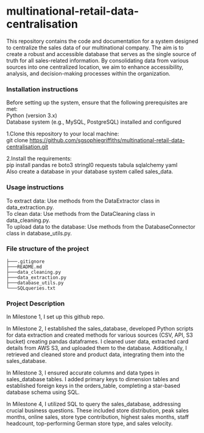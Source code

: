 # multinational-retail-data-centralisation


This repository contains the code and documentation for a system designed to centralize the sales data of our multinational company. The aim is to create a robust and accessible database that serves as the single source of truth for all sales-related information. By consolidating data from various sources into one centralized location, we aim to enhance accessibility, analysis, and decision-making processes within the organization.


### Installation instructions <br />
Before setting up the system, ensure that the following prerequisites are met: <br />
Python (version 3.x) <br />
Database system (e.g., MySQL, PostgreSQL) installed and configured <br />


1.Clone this repository to your local machine: <br />
git clone https://github.com/sgsophiegriffiths/multinational-retail-data-centralisation.git

2.Install the requirements: <br />
pip install pandas re boto3 stringI0 requests tabula sqlalchemy yaml <br />
Also create a database in your database system called sales_data.

### Usage instructions <br />
To extract data: Use methods from the DataExtractor class in data_extraction.py. <br />
To clean data: Use methods from the DataCleaning class in data_cleaning.py. <br />
To upload data to the database: Use methods from the DatabaseConnector class in database_utils.py. <br />


### File structure of the project <br />
```
├───.gitignore
├───README.md
├───data_cleaning.py
├───data_extraction.py
├───database_utils.py
└───SQLqueries.txt
```

### Project Description <br />
In Milestone 1, I set up this github repo. <br />

In Milestone 2, I established the sales_database, developed Python scripts for data extraction and created methods for various sources (CSV, API, S3 bucket) creating pandas dataframes. I cleaned user data, extracted card details from AWS S3, and uploaded them to the database. Additionally, I retrieved and cleaned store and product data, integrating them into the sales_database. <br />

In Milestone 3, I ensured accurate columns and data types in sales_database tables. I added primary keys to dimension tables and established foreign keys in the orders_table, completing a star-based database schema using SQL. <br />

In Milestone 4, I utilized SQL to query the sales_database, addressing crucial business questions. These included store distribution, peak sales months, online sales, store type contribution, highest sales months, staff headcount, top-performing German store type, and sales velocity. <br />

